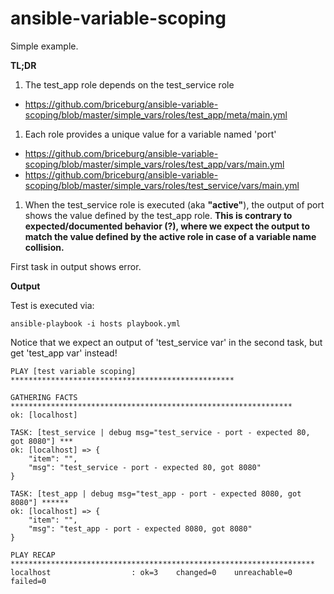 ansible-variable-scoping
========================

Simple example.

**TL;DR**

1. The test_app role depends on the test_service role
  * https://github.com/briceburg/ansible-variable-scoping/blob/master/simple_vars/roles/test_app/meta/main.yml

1. Each role provides a unique value for a variable named 'port'
  * https://github.com/briceburg/ansible-variable-scoping/blob/master/simple_vars/roles/test_app/vars/main.yml
  * https://github.com/briceburg/ansible-variable-scoping/blob/master/simple_vars/roles/test_service/vars/main.yml

1. When the test_service role is executed (aka **"active"**), the output of port shows the value defined by the test_app role. **This is contrary to expected/documented behavior (?), where we expect the output to match the value defined by the active role in case of a variable name collision.** 


First task in output shows error.

**Output**

Test is executed via:

```
ansible-playbook -i hosts playbook.yml
```

Notice that we expect an output of 'test_service var' in the second task, but get 'test_app var' instead!


```
PLAY [test variable scoping] ************************************************** 

GATHERING FACTS *************************************************************** 
ok: [localhost]

TASK: [test_service | debug msg="test_service - port - expected 80, got 8080"] *** 
ok: [localhost] => {
    "item": "", 
    "msg": "test_service - port - expected 80, got 8080"
}

TASK: [test_app | debug msg="test_app - port - expected 8080, got 8080"] ****** 
ok: [localhost] => {
    "item": "", 
    "msg": "test_app - port - expected 8080, got 8080"
}

PLAY RECAP ******************************************************************** 
localhost                  : ok=3    changed=0    unreachable=0    failed=0 

```
